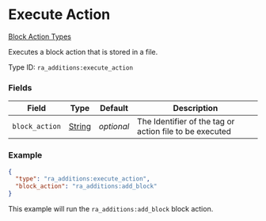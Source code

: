 # Execute Action
[Block Action Types](../block_action_types_types.md)

Executes a block action that is stored in a file.

Type ID: `ra_additions:execute_action`
### Fields
Field | Type | Default | Description
------|------|---------|-------------
`block_action` | [String](../data_types/string.md) | _optional_ | The Identifier of the tag or action file to be executed

### Example
```json
{
  "type": "ra_additions:execute_action",
  "block_action": "ra_additions:add_block"
}
```
This example will run the `ra_additions:add_block` block action.